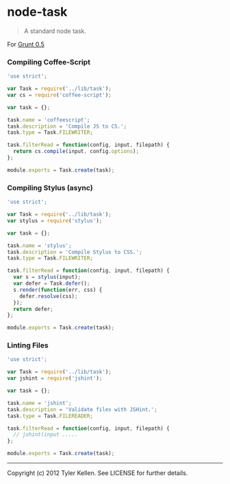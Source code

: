 # node-task
> A standard node task.

For [Grunt 0.5](/gruntjs/grunt/wiki/Grunt-0.5)

### Compiling Coffee-Script
```js
'use strict';

var Task = require('../lib/task');
var cs = require('coffee-script');

var task = {};

task.name = 'coffeescript';
task.description = 'Compile JS to CS.';
task.type = Task.FILEWRITER;

task.filterRead = function(config, input, filepath) {
  return cs.compile(input, config.options);
};

module.exports = Task.create(task);
```

### Compiling Stylus (async)
```js
'use strict';

var Task = require('../lib/task');
var stylus = require('stylus');

var task = {};

task.name = 'stylus';
task.description = 'Compile Stylus to CSS.';
task.type = Task.FILEWRITER;

task.filterRead = function(config, input, filepath) {
  var s = stylus(input);
  var defer = Task.defer();
  s.render(function(err, css) {
    defer.resolve(css);
  });
  return defer;
};

module.exports = Task.create(task);
```

### Linting Files
```js
'use strict';

var Task = require('../lib/task');
var jshint = require('jshint');

var task = {};

task.name = 'jshint';
task.description = 'Validate files with JSHint.';
task.type = Task.FILEREADER;

task.filterRead = function(config, input, filepath) {
  // jshint(input .....
};

module.exports = Task.create(task);
```

---
Copyright (c) 2012 Tyler Kellen. See LICENSE for further details.
